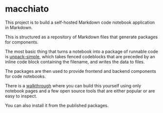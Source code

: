 # macchiato

This project is to build a self-hosted Markdown code notebook application in
Markdown.

This is structured as a repository of Markdown files that generate packages
for components.

The most basic thing that turns a notebook into a package of runnable code is
[unpack-simple](./docs/unpack_simple.md), which takes fenced codeblocks that
are preceded by an inline code block containing the filename, and writes the
data to files.

The packages are then used to provide frontend and backend components for
code notebooks.

There is a [walkthrough](./docs/walkthrough.md) where you can build this
yourself using only notebook pages and a few open source tools that are
either popular or are easy to inspect.

You can also install it from the published packages.
